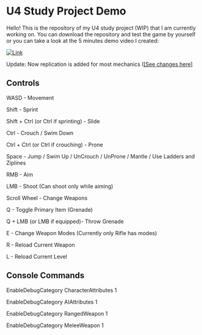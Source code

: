 # U4 Study Project Demo
 Hello! This is the repository of my U4 study project (WIP) that I am currently working on. 
 You can download the repository and test the game by yourself or you can take a look at the 5 minutes demo video I created:

 [![Link](https://img.youtube.com/vi/TFxdaA3Rt28/0.jpg)](https://www.youtube.com/watch?v=TFxdaA3Rt28)

Update: Now replication is added for most mechanics ([[See changes here]]([https://www.youtube.com/watch?v=TFxdaA3Rt28](https://github.com/Neolias/u4-study-project-demo/commit/58cf7afe0aa1f4a7bbbfac04d3d44b0647f1b81a)) 

## Controls
WASD - Movement

Shift - Sprint

Shift + Ctrl (or Ctrl if sprinting) - Slide

Ctrl - Crouch / Swim Down

Ctrl + Ctrl (or Ctrl if crouching) - Prone

Space - Jump / Swim Up / UnCrouch / UnProne / Mantle / Use Ladders and Ziplines

RMB - Aim

LMB - Shoot (Can shoot only while aiming)

Scroll Wheel - Change Weapons

Q - Toggle Primary Item (Grenade)

Q + LMB (or LMB if equipped)- Throw Grenade

E - Change Weapon Modes (Currently only Rifle has modes)

R - Reload Current Weapon

L - Reload Current Level

## Console Commands
EnableDebugCategory CharacterAttributes 1

EnableDebugCategory AIAttributes 1

EnableDebugCategory RangedWeapon 1

EnableDebugCategory MeleeWeapon 1
